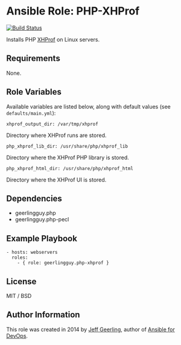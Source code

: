 # Ansible Role: PHP-XHProf

[![Build Status](https://travis-ci.org/geerlingguy/ansible-role-php-xhprof.svg?branch=master)](https://travis-ci.org/geerlingguy/ansible-role-php-xhprof)

Installs PHP [XHProf](http://php.net/manual/en/book.xhprof.php) on Linux servers.

## Requirements

None.

## Role Variables

Available variables are listed below, along with default values (see `defaults/main.yml`):

    xhprof_output_dir: /var/tmp/xhprof

Directory where XHProf runs are stored.

    php_xhprof_lib_dir: /usr/share/php/xhprof_lib

Directory where the XHProf PHP library is stored.

    php_xhprof_html_dir: /usr/share/php/xhprof_html

Directory where the XHProf UI is stored.

## Dependencies

  - geerlingguy.php
  - geerlingguy.php-pecl

## Example Playbook

    - hosts: webservers
      roles:
        - { role: geerlingguy.php-xhprof }

## License

MIT / BSD

## Author Information

This role was created in 2014 by [Jeff Geerling](http://jeffgeerling.com/), author of [Ansible for DevOps](http://ansiblefordevops.com/).
